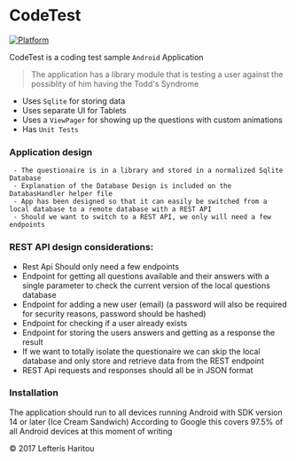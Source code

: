 # CodeTest

[![Platform](https://img.shields.io/badge/Android-4-brightgreen.svg)](http://developer.android.com)&nbsp;

CodeTest is a coding test sample `Android` Application

> The application has a library module that is testing a user against the possiblity of him having the Todd's Syndrome

  - Uses `Sqlite` for storing data
  - Uses separate UI for Tablets 
  - Uses a `ViewPager` for showing up the questions with custom animations
  - Has `Unit Tests`

### Application design

```
 - The questionaire is in a library and stored in a normalized Sqlite Database
 - Explanation of the Database Design is included on the DatabasHandler helper file
 - App has been designed so that it can easily be switched from a local database to a remote database with a REST API
 - Should we want to switch to a REST API, we only will need a few endpoints
```

### REST API design considerations:
- Rest Api Should only need a few endpoints
- Endpoint for getting all questions available and their answers with a single parameter to check the current version of the local questions database
- Endpoint for adding a new user (email) (a password will also be required for security reasons, password should be hashed)
- Endpoint for checking if a user already exists
- Endpoint for storing the users answers and getting as a response the result
- If we want to totally isolate the questionaire we can skip the local database and only store and retrieve data from the REST endpoint
- REST Api requests and responses should all be in JSON format

### Installation

The application should run to all devices running Android with SDK version 14 or later (Ice Cream Sandwich)
According to Google this covers 97.5% of all Android devices at this moment of writing

&copy; 2017 Lefteris Haritou
